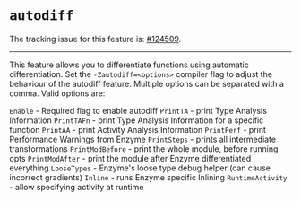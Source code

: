 # `autodiff`

The tracking issue for this feature is: [#124509](https://github.com/rust-lang/rust/issues/124509).

------------------------

This feature allows you to differentiate functions using automatic differentiation.
Set the `-Zautodiff=<options>` compiler flag to adjust the behaviour of the autodiff feature.
Multiple options can be separated with a comma. Valid options are:

`Enable` - Required flag to enable autodiff
`PrintTA` - print Type Analysis Information
`PrintTAFn` - print Type Analysis Information for a specific function
`PrintAA` - print Activity Analysis Information
`PrintPerf` - print Performance Warnings from Enzyme
`PrintSteps` - prints all intermediate transformations
`PrintModBefore` - print the whole module, before running opts
`PrintModAfter` - print the module after Enzyme differentiated everything
`LooseTypes` - Enzyme's loose type debug helper (can cause incorrect gradients)
`Inline` - runs Enzyme specific Inlining
`RuntimeActivity` - allow specifying activity at runtime
